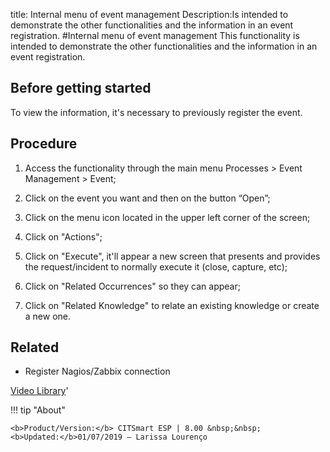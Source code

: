 title: Internal menu of event management
Description:Is intended to demonstrate the other functionalities and the information in an event registration.
#Internal menu of event management
This functionality is intended to demonstrate the other functionalities and the information in an event registration.

Before getting started
--------------------------

To view the information, it's necessary to previously register the event.

Procedure
-------------

1.  Access the functionality through the main menu Processes \> Event Management
    \> Event;

2.  Click on the event you want and then on the button “Open”;

3.  Click on the menu icon located in the upper left corner of the screen;

4.  Click on "Actions";

5.  Click on "Execute", it'll appear a new screen that presents and provides the
    request/incident to normally execute it (close, capture, etc);

6.  Click on "Related Occurrences" so they can appear;

7.  Click on "Related Knowledge" to relate an existing knowledge or create a new
    one.

Related
-----------

-   Register Nagios/Zabbix connection

<i class='fa fa-youtube-play  fa-2x' style='color:#97ce17;vertical-align: middle;'> </i> [Video Library](https://www.youtube.com/playlist?list=PLB5qK2uzf2ROlR1PEYuzoujqNuxz50uRX)'

!!! tip "About"

    <b>Product/Version:</b> CITSmart ESP | 8.00 &nbsp;&nbsp;
    <b>Updated:</b>01/07/2019 – Larissa Lourenço
